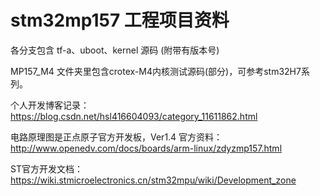 # stm32mp157 工程项目资料

各分支包含 tf-a、uboot、kernel 源码 (附带有版本号)

MP157_M4 文件夹里包含crotex-M4内核测试源码(部分)，可参考stm32H7系列。

个人开发博客记录：https://blog.csdn.net/hsl416604093/category_11611862.html

电路原理图是正点原子官方开发板，Ver1.4
官方资料：http://www.openedv.com/docs/boards/arm-linux/zdyzmp157.html

ST官方开发文档：https://wiki.stmicroelectronics.cn/stm32mpu/wiki/Development_zone
